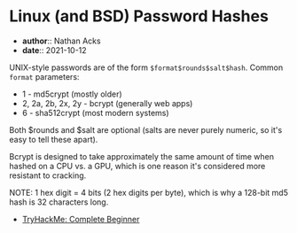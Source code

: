 # Linux (and BSD) Password Hashes

* **author**:: Nathan Acks  
* **date**:: 2021-10-12

UNIX-style passwords are of the form `$format$rounds$salt$hash`. Common `format` parameters:

* 1 - md5crypt (mostly older)
* 2, 2a, 2b, 2x, 2y - bcrypt (generally web apps)
* 6 - sha512crypt (most modern systems)

Both $rounds and $salt are optional (salts are never purely numeric, so it's easy to tell these apart).

Bcrypt is designed to take approximately the same amount of time when hashed on a CPU vs. a GPU, which is one reason it's considered more resistant to cracking.

NOTE: 1 hex digit = 4 bits (2 hex digits per byte), which is why a 128-bit md5 hash is 32 characters long.

* [TryHackMe: Complete Beginner](tryhackme-complete-beginner.md)
